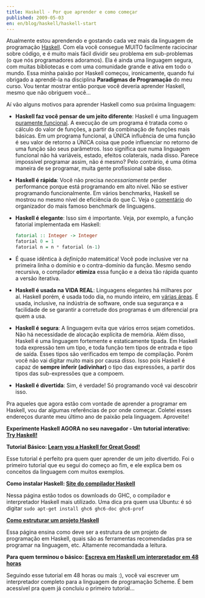 ```yaml
---
title: Haskell - Por que aprender e como começar
published: 2009-05-03
en: en/blog/haskell/haskell-start
---
```


Atualmente estou aprendendo e gostando cada vez mais da linguagem de programação [Haskell][1].
Com ela você consegue MUITO facilmente raciocinar sobre código, e é muito mais fácil dividir seu problema em sub-problemas (o que nós programadores adoramos).
Ela é ainda uma linguagem segura, com muitas bibliotecas e com uma comunidade grande e ativa em todo o mundo.
Essa minha paixão por Haskell começou, ironicamente, quando fui obrigado a aprendê-la na disciplina **Paradigmas de Programação** do meu curso.
Vou tentar mostrar então porque você deveria aprender Haskell, mesmo que não obriguem você...

<!--more-->

Aí vão alguns motivos para aprender Haskell como sua próxima linguagem:

  * **Haskell faz você pensar de um jeito diferente**: Haskell é uma linguagem [puramente funcional][2].
    A execução de um programa é tratada como o cálculo do valor de funções, a partir da combinação de funções mais básicas.
    Em um programa funcional,
    a ÚNICA influência de uma função é seu valor de retorno a ÚNICA coisa que pode influenciar no retorno de uma função são seus parâmetros.
    Isso significa que numa linguagem funcional não há variáveis, estado, efeitos colaterais, nada disso.
    Parece impossível programar assim, não é mesmo? 
    Pelo contrário, é uma ótima maneira de se programar, muita gente profissional sabe disso.

  * **Haskell é rápida**: Você não precisa _necessariamente_ perder performance porque está programando em alto nível.
    Não se estiver programando funcionalmente. Em vários benchmarks, Haskell se mostrou no mesmo nível de eficiência do que C.
    Veja o [comentário][3] do organizador do mais famoso benchmark de linguagens.

  * **Haskell é elegante**: Isso sim é importante. Veja, por exemplo, a função fatorial implementada em Haskell:

    ```haskell
    fatorial :: Integer -> Integer
    fatorial 0 = 1
    fatorial n = n * fatorial (n-1)
    ```
  * É quase idêntica à _definição_ matemática! Você pode inclusive ver na primeira linha o domínio e o contra-domínio da função.
    Mesmo sendo recursiva, o compilador **otimiza** essa função e a deixa tão rápida quanto a versão iterativa.

  * **Haskell é usada na VIDA REAL**: Linguagens elegantes há milhares por aí.
    Haskell porém, é usada todo dia, no mundo inteiro, em [várias áreas][4].
    É usada, inclusive, na indústria de software, onde sua segurança e a facilidade de se garantir a corretude dos programas é um diferencial pra quem a usa.

  * **Haskell é segura**: A linguagem evita que vários erros sejam cometidos. Não há necessidade de alocação explícita de memória.
    Além disso, Haskell é uma linguagem fortemente e estaticamente tipada.
    Em Haskell toda expressão tem um tipo, e toda função tem tipos de entrada e tipo de saída.
    Esses tipos são verificados em tempo de compilação. Porém você não vai digitar muito mais por causa disso.
    Isso pois Haskell é capaz de **sempre inferir (adivinhar)** o tipo das expressões, a partir dos tipos das sub-expressões que a compoem.

  * **Haskell é divertida**: Sim, é verdade! Só programando você vai descobrir isso.

Pra aqueles que agora estão com vontade de aprender a programar em Haskell, vou dar algumas referências de por onde começar.
Coletei esses endereços durante meu último ano de paixão pela linguagem. Aproveite!

**Experimente Haskell AGORA no seu navegador - Um tutorial interativo: [Try Haskell!][5]**

**Tutorial Básico: [Learn you a Haskell for Great Good!][6]**

Esse tutorial é perfeito pra quem quer aprender de um jeito divertido.
Foi o primeiro tutorial que eu segui do começo ao fim, e ele explica bem os conceitos da linguagem com muitos exemplos.

**Como instalar Haskell: [Site do compilador Haskell][7]**

Nessa página estão todos os downloads do GHC, o compilador e interpretador Haskell mais utilizado.
Uma dica pra quem usa Ubuntu: é só digitar `sudo apt-get install ghc6 ghc6-doc ghc6-prof`

**[Como estruturar um projeto Haskell][8]**

Essa página ensina como deve ser a estrutura de um projeto de programação em Haskell, quais são as ferramentas recomendadas pra se programar na linguagem, etc.
Altamente recomandada a leitura.

**Para quem terminou o básico: [Escreva em Haskell um interpretador em 48 horas][9]**

Seguindo esse tutorial em 48 horas ou mais :), você vai escrever um interpretador completo para a linguagem de programação Scheme.
É bem acessível pra quem já concluiu o primeiro tutorial...


[1]: <http://www.haskell.org>
[2]: <http://pt.wikipedia.org/wiki/Programa%C3%A7%C3%A3o_funcional 'Programação Funcional'>
[3]: <http://www.haskell.org//pipermail/haskell/2006-June/018127.html>
[4]: <http://www.haskell.org/haskellwiki/Haskell_in_practice>
[5]: <http://tryhaskell.org>
[6]: <http://learnyouahaskell.com/>
[7]: <http://haskell.org/ghc/download_ghc_6_10_2.html>
[8]: <http://www.haskell.org/haskellwiki/How_to_write_a_Haskell_program>
[9]: <http://en.wikibooks.org/wiki/Write_Yourself_a_Scheme_in_48_Hours>
